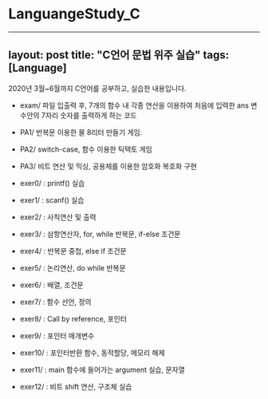 # LanguangeStudy_C

---
layout: post
title:  "C언어 문법 위주 실습"
tags: [Language]
---

2020년 3월~6월까지 C언어를 공부하고, 실습한 내용입니다. 

* exam/ 파일 입출력 후, 7개의 함수 내 각종 연산을 이용하여 처음에 입력한 ans 변수안의 7자리 숫자를 출력하게 하는 코드
* PA1/ 반복문 이용한 물 8리터 만들기 게임. 
* PA2/ switch-case, 함수 이용한 틱택토 게임
* PA3/ 비트 연산 및 믹싱, 공용체를 이용한 암호화 복호화 구현 

* exer0/ : printf() 실습
* exer1/ : scanf() 실습
* exer2/ : 사칙연산 및 출력
* exer3/ : 삼항연산자, for, while 반복문, if-else 조건문
* exer4/ : 반복문 중첩, else if 조건문 
* exer5/ : 논리연산, do while 반복문
* exer6/ : 배열, 조건문
* exer7/ : 함수 선언, 정의
* exer8/ : Call by reference, 포인터
* exer9/ : 포인터 매개변수 
* exer10/ : 포인터반환 함수, 동적할당, 메모리 해제 
* exer11/ : main 함수에 들어가는 argument 실습, 문자열 
* exer12/ : 비트 shift 연산, 구조체 실습 
 


